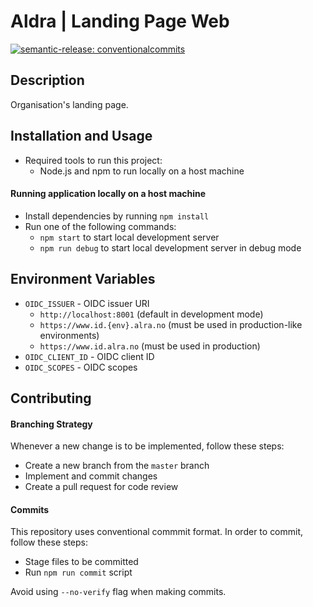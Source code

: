 # Aldra | Landing Page Web

[![semantic-release: conventionalcommits](https://img.shields.io/badge/semantic--release-conventionalcommits-e10079?logo=semantic-release)](https://github.com/semantic-release/semantic-release)

## Description

Organisation's landing page.

## Installation and Usage

- Required tools to run this project:
  - Node.js and npm to run locally on a host machine

#### Running application locally on a host machine

- Install dependencies by running `npm install`
- Run one of the following commands:
  - `npm start` to start local development server
  - `npm run debug` to start local development server in debug mode

## Environment Variables

- `OIDC_ISSUER` - OIDC issuer URI
  - `http://localhost:8001` (default in development mode)
  - `https://www.id.{env}.alra.no` (must be used in production-like environments)
  - `https://www.id.alra.no` (must be used in production)
- `OIDC_CLIENT_ID` - OIDC client ID
- `OIDC_SCOPES` - OIDC scopes

## Contributing

#### Branching Strategy

Whenever a new change is to be implemented, follow these steps:
  - Create a new branch from the `master` branch
  - Implement and commit changes
  - Create a pull request for code review

#### Commits

This repository uses conventional commmit format. In order to commit, follow these steps:
  - Stage files to be committed
  - Run `npm run commit` script

Avoid using `--no-verify` flag when making commits.
